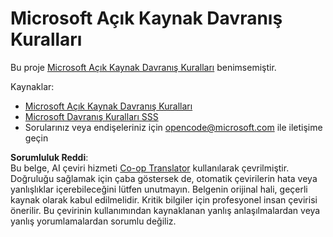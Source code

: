 <!--
CO_OP_TRANSLATOR_METADATA:
{
  "original_hash": "c06b12caf3c901eb3156e3dd5b0aea56",
  "translation_date": "2025-05-19T11:04:18+00:00",
  "source_file": "CODE_OF_CONDUCT.md",
  "language_code": "tr"
}
-->
# Microsoft Açık Kaynak Davranış Kuralları

Bu proje [Microsoft Açık Kaynak Davranış Kuralları](https://opensource.microsoft.com/codeofconduct/) benimsemiştir.

Kaynaklar:

- [Microsoft Açık Kaynak Davranış Kuralları](https://opensource.microsoft.com/codeofconduct/)
- [Microsoft Davranış Kuralları SSS](https://opensource.microsoft.com/codeofconduct/faq/)
- Sorularınız veya endişeleriniz için [opencode@microsoft.com](mailto:opencode@microsoft.com) ile iletişime geçin

**Sorumluluk Reddi**:  
Bu belge, AI çeviri hizmeti [Co-op Translator](https://github.com/Azure/co-op-translator) kullanılarak çevrilmiştir. Doğruluğu sağlamak için çaba göstersek de, otomatik çevirilerin hata veya yanlışlıklar içerebileceğini lütfen unutmayın. Belgenin orijinal hali, geçerli kaynak olarak kabul edilmelidir. Kritik bilgiler için profesyonel insan çevirisi önerilir. Bu çevirinin kullanımından kaynaklanan yanlış anlaşılmalardan veya yanlış yorumlamalardan sorumlu değiliz.